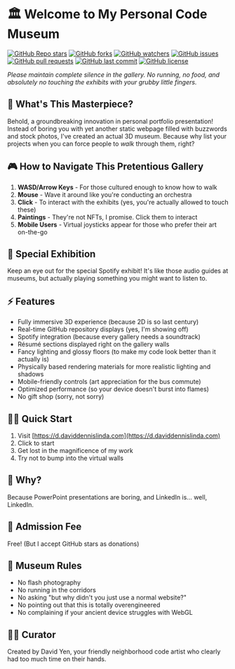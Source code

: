 # 🏛️ Welcome to My Personal Code Museum

[![GitHub Repo stars](https://img.shields.io/github/stars/davidyen1124/portfolio?style=social)](https://github.com/davidyen1124/portfolio) [![GitHub forks](https://img.shields.io/github/forks/davidyen1124/portfolio?style=social)](https://github.com/davidyen1124/portfolio/fork) [![GitHub watchers](https://img.shields.io/github/watchers/davidyen1124/portfolio?style=social)](https://github.com/davidyen1124/portfolio) [![GitHub issues](https://img.shields.io/github/issues/davidyen1124/portfolio)](https://github.com/davidyen1124/portfolio/issues) [![GitHub pull requests](https://img.shields.io/github/issues-pr/davidyen1124/portfolio)](https://github.com/davidyen1124/portfolio/pulls) [![GitHub last commit](https://img.shields.io/github/last-commit/davidyen1124/portfolio)](https://github.com/davidyen1124/portfolio/commits/main) [![GitHub license](https://img.shields.io/github/license/davidyen1124/portfolio)](./LICENSE)

_Please maintain complete silence in the gallery. No running, no food, and absolutely no touching the exhibits with your grubby little fingers._

## 🎨 What's This Masterpiece?

Behold, a groundbreaking innovation in personal portfolio presentation! Instead of boring you with yet another static webpage filled with buzzwords and stock photos, I've created an actual 3D museum. Because why list your projects when you can force people to _walk_ through them, right?

## 🎮 How to Navigate This Pretentious Gallery

1. **WASD/Arrow Keys** - For those cultured enough to know how to walk
2. **Mouse** - Wave it around like you're conducting an orchestra
3. **Click** - To interact with the exhibits (yes, you're actually allowed to touch these)
4. **Paintings** - They're not NFTs, I promise. Click them to interact
5. **Mobile Users** - Virtual joysticks appear for those who prefer their art on-the-go

## 🎵 Special Exhibition

Keep an eye out for the special Spotify exhibit! It's like those audio guides at museums, but actually playing something you might want to listen to.

## ⚡ Features

- Fully immersive 3D experience (because 2D is so last century)
- Real-time GitHub repository displays (yes, I'm showing off)
- Spotify integration (because every gallery needs a soundtrack)
- Résumé sections displayed right on the gallery walls
- Fancy lighting and glossy floors (to make my code look better than it actually is)
- Physically based rendering materials for more realistic lighting and shadows
- Mobile-friendly controls (art appreciation for the bus commute)
- Optimized performance (so your device doesn't burst into flames)
- No gift shop (sorry, not sorry)

## 🏃‍♂️ Quick Start

1. Visit [https://d.daviddennislinda.com](https://d.daviddennislinda.com)
2. Click to start
3. Get lost in the magnificence of my work
4. Try not to bump into the virtual walls

## 🤔 Why?

Because PowerPoint presentations are boring, and LinkedIn is... well, LinkedIn.

## 🎫 Admission Fee

Free! (But I accept GitHub stars as donations)

## 🚫 Museum Rules

- No flash photography
- No running in the corridors
- No asking "but why didn't you just use a normal website?"
- No pointing out that this is totally overengineered
- No complaining if your ancient device struggles with WebGL

## 👨‍💻 Curator

Created by David Yen, your friendly neighborhood code artist who clearly had too much time on their hands.
